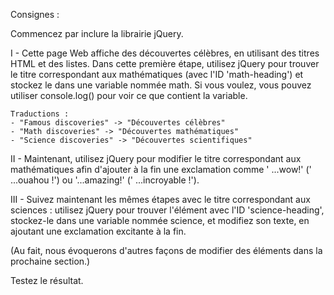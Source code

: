 Consignes :

Commencez par inclure la librairie jQuery.

I - Cette page Web affiche des découvertes célèbres, en utilisant des titres HTML et des listes.
Dans cette première étape, utilisez jQuery pour trouver le titre correspondant aux mathématiques
(avec l'ID 'math-heading') et stockez le dans une variable nommée math.
    Si vous voulez, vous pouvez utiliser console.log() pour voir ce que contient la variable.

    Traductions :
    - "Famous discoveries" -> "Découvertes célèbres"
    - "Math discoveries" -> "Découvertes mathématiques"
    - "Science discoveries" -> "Découvertes scientifiques"

II - Maintenant, utilisez jQuery pour modifier le titre correspondant aux mathématiques afin d'ajouter à la fin
une exclamation comme ' ...wow!' (' ...ouahou !') ou '...amazing!' (' ...incroyable !').

III - Suivez maintenant les mêmes étapes avec le titre correspondant aux sciences : utilisez jQuery
pour trouver l'élément avec l'ID 'science-heading', stockez-le dans une variable nommée science,
et modifiez son texte, en ajoutant une exclamation excitante à la fin.

(Au fait, nous évoquerons d'autres façons de modifier des éléments dans la prochaine section.)

Testez le résultat.